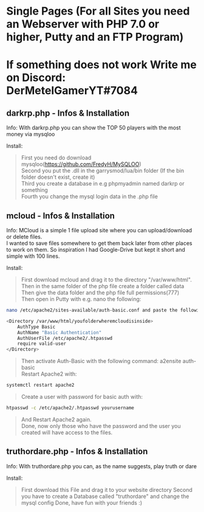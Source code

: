 # Single Pages (For all Sites you need an Webserver with PHP 7.0 or higher, Putty and an FTP Program)
# If something does not work Write me on Discord: DerMetelGamerYT#7084
 
## darkrp.php - Infos & Installation

Info:
With darkrp.php you can show the TOP 50 players with the most money via mysqloo

Install:
> First you need do download mysqloo(https://github.com/FredyH/MySQLOO)  
> Second you put the .dll in the garrysmod/lua/bin folder (If the bin folder doesn't exist, create it)  
> Third you create a database in e.g phpmyadmin named darkrp or something  
> Fourth you change the mysql login data in the .php file  

## mcloud - Infos & Installation

Info:
MCloud is a simple 1 file upload site where you can upload/download or delete files.                                                 
I wanted to save files somewhere to get them back later from other places to work on them. 
So inspiration I had Google-Drive but kept it short and simple with 100 lines.

Install:
> First download mcloud and drag it to the directory "/var/www/html".                                                                                                   
> Then in the same folder of the php file create a folder called data                                                                                                   
> Then give the data folder and the php file full permissions(777)                                                                                                     
> Then open in Putty with e.g. nano the following: 
```bash
nano /etc/apache2/sites-available/auth-basic.conf and paste the following lines into the file and save:        
```

```bash
<Directory /var/www/html/youfolderwheremcloudisinside>
    AuthType Basic
    AuthName "Basic Authentication"
    AuthUserFile /etc/apache2/.htpasswd
    require valid-user
</Directory>
```
> Then activate Auth-Basic with the following command: a2ensite auth-basic                                                                                             
> Restart Apache2 with:                                                                                                                                                 
```bash 
systemctl restart apache2
```                                                                                                                             
> Create a user with password for basic auth with:                                                                                                                     
```bash 
htpasswd -c /etc/apache2/.htpasswd yourusername
```                                                                                                           
> And Restart Apache2 again.                                                                                                                                             
> Done, now only those who have the password and the user you created will have access to the files.

## truthordare.php - Infos & Installation

Info:
With truthordare.php you can, as the name suggests, play truth or dare

Install:
> First download this File and drag it to your website directory
> Second you have to create a Database called "truthordare" and change the mysql config
> Done, have fun with your friends :)
